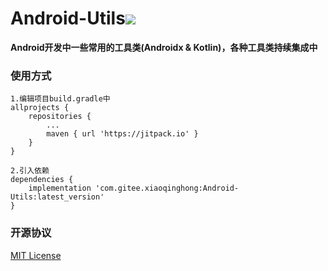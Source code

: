# Android-Utils[![](https://jitpack.io/v/com.gitee.xiaoqinghong/Android-Utils.svg)](https://jitpack.io/#com.gitee.xiaoqinghong/Android-Utils)
**Android开发中一些常用的工具类(Androidx & Kotlin)，各种工具类持续集成中**
### 使用方式
```
1.编辑项目build.gradle中
allprojects {
    repositories {
        ...
        maven { url 'https://jitpack.io' }
    }
}

2.引入依赖
dependencies {
    implementation 'com.gitee.xiaoqinghong:Android-Utils:latest_version'
}
```
### 开源协议
[MIT License]("./LICENSE")

